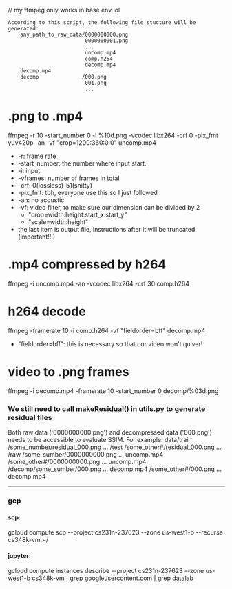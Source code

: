 // my ffmpeg only works in base env lol

```
According to this script, the following file stucture will be generated:
    any_path_to_raw_data/0000000000.png
                         0000000001.png
                         ...
                         uncomp.mp4
                         comp.h264
                         decomp.mp4
    decomp.mp4 
    decomp              /000.png
                         001.png
                         ...

```

# .png to .mp4
ffmpeg -r 10  -start_number 0 -i %10d.png -vcodec libx264 -crf 0 -pix_fmt yuv420p -an -vf "crop=1200:360:0:0" uncomp.mp4
- -r: frame rate
- -start_number: the number where input start. 
- -i: input
- -vframes: number of frames in total
- -crf: 0(lossless)-51(shitty)
- -pix_fmt: tbh, everyone use this so I just followed
- -an: no acoustic
- -vf: video filter, to make sure our dimension can be divided by 2
    - "crop=width:height:start_x:start_y"
    - "scale=width:height"
- the last item is output file, instructions after it will be truncated (important!!!)

# .mp4 compressed by h264
ffmpeg -i uncomp.mp4 -an -vcodec libx264 -crf 30 comp.h264

# h264 decode
ffmpeg -framerate 10 -i comp.h264 -vf "fieldorder=bff" decomp.mp4  
- "fieldorder=bff": this is necessary so that our video won't quiver!

# video to .png frames
ffmpeg -i decomp.mp4 -framerate 10 -start_number 0 decomp/%03d.png

### We still need to call makeResidual() in utils.py to generate residual files
Both raw data ('0000000000.png') and decompressed data ('000.png') needs to be accessible to evaluate SSIM.
For example:
data/train /some_number/residual_000.png
                        ...
    /test  /some_other#/residual_000.png
                        ...
    /raw   /some_sumber/0000000000.png
                        ...
                        uncomp.mp4
           /some_other#/0000000000.png
                        ...
                        uncomp.mp4
    /decomp/some_sumber/000.png
                        ...
                        decomp.mp4
           /some_other#/000.png
                        ...
                        decomp.mp4


---

### gcp
#### scp:
gcloud compute scp --project cs231n-237623 --zone us-west1-b --recurse <local file or directory> cs348k-vm:~/
#### jupyter:
gcloud compute instances describe --project cs231n-237623 --zone us-west1-b cs348k-vm | grep googleusercontent.com | grep datalab




